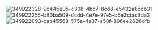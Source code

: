 ![349922328-9c445e05-c308-4bc7-8cd8-e5432a85cb31](https://github.com/user-attachments/assets/177a43e5-377a-439c-ae66-a2eb33d049cb)
![349922255-b80ba509-dcdd-4e7e-97e5-b5e2cfac3da3](https://github.com/user-attachments/assets/c5f19a57-17b8-495f-a09e-81c13a5464fb)
![349922093-cab45568-575a-4a37-a58f-806ee2626dfb](https://github.com/user-attachments/assets/383b6520-b770-4860-9cd9-c4672b3cf944)
